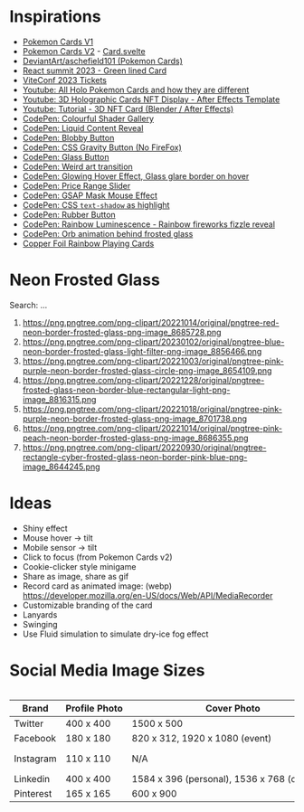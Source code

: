 # Inspirations

- [Pokemon Cards V1](https://codepen.io/simeydotme/pen/PrQKgo)
- [Pokemon Cards V2](https://poke-holo.simey.me/) - [Card.svelte](https://github.com/simeydotme/pokemon-cards-css/blob/main/src/lib/components/Card.svelte#L248)
- [DeviantArt/aschefield101 (Pokemon Cards)](https://www.deviantart.com/aschefield101/)
- [React summit 2023 - Green lined Card](https://portal.gitnation.org/badges/react-summit-2023/anuradha_kumari)
- [ViteConf 2023 Tickets](https://viteconf.org/23/tickets/JSworld-Conferences?p=herodevs)
- [Youtube: All Holo Pokemon Cards and how they are different](https://www.youtube.com/watch?v=3xg3wYpChBs)
- [Youtube: 3D Holographic Cards NFT Display - After Effects Template](https://www.youtube.com/watch?v=BOL2XwrQc7A)
- [Youtube: Tutorial - 3D NFT Card (Blender / After Effects)](https://www.youtube.com/watch?v=aQJnqb2S9oI)
- [CodePen: Colourful Shader Gallery](https://codepen.io/atzedent/pen/oNmqgjb)
- [CodePen: Liquid Content Reveal](https://codepen.io/ksenia-k/pen/dyaeGgO)
- [CodePen: Blobby Button](https://codepen.io/ksenia-k/pen/wvNJrXZ)
- [CodePen: CSS Gravity Button (No FireFox)](https://codepen.io/thebabydino/pen/bGzeQrv)
- [CodePen: Glass Button](https://codepen.io/nicolasjesenberger/pen/abXZRvG)
- [CodePen: Weird art transition](https://codepen.io/Dillo/pen/qBLJYOO)
- [CodePen: Glowing Hover Effect, Glass glare border on hover](https://codepen.io/finnchillah/pen/bGOqrXg)
- [CodePen: Price Range Slider](https://codepen.io/simeydotme/pen/WNLxxvx)
- [CodePen: GSAP Mask Mouse Effect](https://codepen.io/alig01/pen/WNLGogV)
- [CodePen: CSS `text-shadow` as highlight](https://codepen.io/argyleink/pen/QWzGmXK)
- [CodePen: Rubber Button](https://codepen.io/tylersticka/pen/MWVbdzo)
- [CodePen: Rainbow Luminescence - Rainbow fireworks fizzle reveal](https://codepen.io/ste-vg/pen/qBQVGEG)
- [CodePen: Orb animation behind frosted glass](https://codepen.io/georgedoescode/pen/XWNmvro)
- [Copper Foil Rainbow Playing Cards](https://www.fishpond.com.au/Toys/Alloy-Copper-Playing-Cards-Poker-Deck-Custom-Design-Foiled-Back-New-Gamblers-Warehouse/0642337517976)

# Neon Frosted Glass
Search: ...
1. https://png.pngtree.com/png-clipart/20221014/original/pngtree-red-neon-border-frosted-glass-png-image_8685728.png
2. https://png.pngtree.com/png-clipart/20230102/original/pngtree-blue-neon-border-frosted-glass-light-filter-png-image_8856466.png
3. https://png.pngtree.com/png-clipart/20221003/original/pngtree-pink-purple-neon-border-frosted-glass-circle-png-image_8654109.png
4. https://png.pngtree.com/png-clipart/20221228/original/pngtree-frosted-glass-neon-border-blue-rectangular-light-png-image_8816315.png
5. https://png.pngtree.com/png-clipart/20221018/original/pngtree-pink-purple-neon-border-frosted-glass-png-image_8701738.png
6. https://png.pngtree.com/png-clipart/20221014/original/pngtree-pink-peach-neon-border-frosted-glass-png-image_8686355.png
7. https://png.pngtree.com/png-clipart/20220930/original/pngtree-rectangle-cyber-frosted-glass-neon-border-pink-blue-png-image_8644245.png


# Ideas

- Shiny effect
- Mouse hover -> tilt
- Mobile sensor -> tilt
- Click to focus (from Pokemon Cards v2)
- Cookie-clicker style minigame
- Share as image, share as gif
- Record card as animated image: (webp) https://developer.mozilla.org/en-US/docs/Web/API/MediaRecorder
- Customizable branding of the card
- Lanyards
- Swinging
- Use Fluid simulation to simulate dry-ice fog effect

# Social Media Image Sizes

<figure style="overflow-x:scroll;margin:0">
<table style="min-width:max-content">
<thead>
<tr>
<th>Brand</th>
<th>Profile Photo</th>
<th>Cover Photo</th>
<th>Image Post</th>
</tr>
</thead>
<tbody>
<tr><td>Twitter</td><td>400 x 400</td><td>1500 x 500</td><td>1024 x 512</td></tr>
<tr><td>Facebook</td><td>180 x 180</td><td>820 x 312, 1920 x 1080 (event)</td><td>1200 x 630</td></tr>
<tr><td>Instagram</td><td>110 x 110</td><td>N/A</td><td>320 x 1080 (portrait)<br>1080 x 1080 (landscape)</td></tr>
<tr><td>Linkedin</td><td>400 x 400</td><td>1584 x 396 (personal), 1536 x 768 (company)</td><td>1200 x 4620</td></tr>
<tr><td>Pinterest</td><td>165 x 165</td><td>600 x 900</td><td>600 x 900</td></tr>
</tbody>
</table>
</figure>
